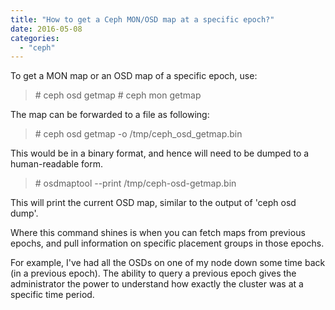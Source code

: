 ```yaml
---
title: "How to get a Ceph MON/OSD map at a specific epoch?"
date: 2016-05-08
categories:
  - "ceph"
---
```


To get a MON map or an OSD map of a specific epoch, use:

> \# ceph osd getmap <epoch-value> # ceph mon getmap <epoch-value>

The map can be forwarded to a file as following:

> \# ceph osd getmap <epoch-value> -o /tmp/ceph\_osd\_getmap.bin

This would be in a binary format, and hence will need to be dumped to a human-readable form.

> \# osdmaptool --print /tmp/ceph-osd-getmap.bin

This will print the current OSD map, similar to the output of 'ceph osd dump'.

Where this command shines is when you can fetch maps from previous epochs, and pull information on specific placement groups in those epochs.

For example, I've had all the OSDs on one of my node down some time back (in a previous epoch). The ability to query a previous epoch gives the administrator the power to understand how exactly the cluster was at a specific time period.
